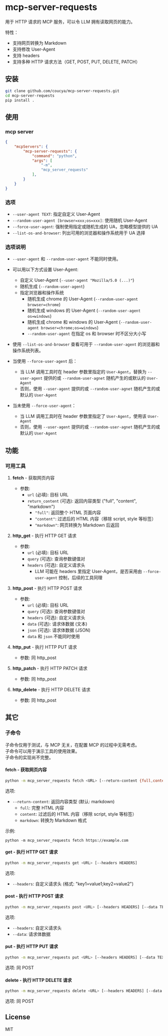 # mcp-server-requests

用于 HTTP 请求的 MCP 服务，可以令 LLM 拥有读取网页的能力。   

特性：
- 支持网页转换为 Markdown
- 支持修改 User-Agent
- 支持 headers
- 支持多种 HTTP 请求方法（GET, POST, PUT, DELETE, PATCH）


## 安装

```bash
git clone github.com/coucya/mcp-server-requests.git
cd mcp-server-requests
pip install .
```

## 使用

### mcp server

``` json
{
    "mcpServers": {
        "mcp-server-requests": {
            "command": "python",
            "args": [
                "-m",
                "mcp_server_requests"
            ],
        }
    }
}
```

### 选项

- `--user-agent TEXT`: 指定自定义 User-Agent
- `--random-user-agent [browser=xxx;os=xxx]`: 使用随机 User-Agent
- `--force-user-agent`: 强制使用指定或随机生成的 UA，忽略模型提供的 UA
- `--list-os-and-browser`: 列出可用的浏览器和操作系统用于 UA 选择

### 选项说明
- `--user-agent` 和 `--random-user-agent` 不能同时使用。   
- 可以用以下方式设置 User-Agent:
  - 自定义 User-Agent (`--user-agent "Mozilla/5.0 (...)"`)
  - 随机生成 (`--random-user-agent`)
  - 指定浏览器和操作系统
    - 随机生成 chrome 的 User-Agent (`--random-user-agent browser=chrome`)
    - 随机生成 windows 的 User-Agent (`--random-user-agent os=windows`)
    - 随机生成 chrome 和 windows 的 User-Agent (`--random-user-agent browser=chrome;os=windows`)
    - `--random-user-agent` 在指定 os 和 browser 时不区分大小写

- 使用 `--list-os-and-browser` 查看可用于 `--random-user-agent` 的浏览器和操作系统列表。

- 当使用 `--force-user-agent` 后：
  - 当 LLM 调用工具时在 header 参数里指定的 `User-Agent`，替换为 `--user-agent` 提供的或 `--random-user-agnet` 随机产生的或默认的 `User-Agent`
  - 否则，使用 `--user-agent` 提供的或 `--random-user-agnet` 随机产生的或默认的 `User-Agent`
- 当未使用 `--force-user-agent`：
  - 当 LLM 调用工具时在 header 参数里指定了 `User-Agent`，使用该 `User-Agent`
  - 否则，使用 `--user-agent` 提供的或 `--random-user-agnet` 随机产生的或默认的 `User-Agent`

## 功能

### 可用工具

1. **fetch** - 获取网页内容
   - 参数:
     - `url` (必填): 目标 URL
     - `return_content` (可选): 返回内容类型 ("full", "content", "markdown")
       - `"full"`: 返回整个 HTML 页面内容
       - `"content"`: 过滤后的 HTML 内容（移除 script, style 等标签）
       - `"markdown"`: 网页转换为 Markdown 后返回

2. **http_get** - 执行 HTTP GET 请求
   - 参数:
     - `url` (必填): 目标 URL
     - `query` (可选): 查询参数键值对
     - `headers` (可选): 自定义请求头
       - LLM 可能在 headers 里指定 User-Agent，是否采用由 `--force-user-agent` 控制，后续的工具同理

3. **http_post** - 执行 HTTP POST 请求
   - 参数:
     - `url` (必填): 目标 URL
     - `query` (可选): 查询参数键值对
     - `headers` (可选): 自定义请求头
     - `data` (可选): 请求体数据 (文本)
     - `json` (可选): 请求体数据 (JSON)
     - `data` 和 `json` 不能同时使用

4. **http_put** - 执行 HTTP PUT 请求
   - 参数: 同 http_post

5. **http_patch** - 执行 HTTP PATCH 请求
   - 参数: 同 http_post

6. **http_delete** - 执行 HTTP DELETE 请求
   - 参数: 同 http_post


## 其它

### 子命令
子命令仅用于测试，与 MCP 无关，在配置 MCP 的过程中无需考虑。   
子命令可以用于演示工具的使用效果。   
子命令的实现尚不完整。   

#### fetch - 获取网页内容

```bash
python -m mcp_server_requests fetch <URL> [--return-content {full,content,markdown}]
```

选项:
- `--return-content`: 返回内容类型 (默认: markdown)
  - `full`: 完整 HTML 内容
  - `content`: 过滤后的 HTML 内容（移除 script, style 等标签）
  - `markdown`: 转换为 Markdown 格式

示例:
```
python -m mcp_server_requests fetch https://example.com
```

#### get - 执行 HTTP GET 请求

```bash
python -m mcp_server_requests get <URL> [--headers HEADERS]
```

选项:
- `--headers`: 自定义请求头 (格式: "key1=value1;key2=value2")

#### post - 执行 HTTP POST 请求

```bash
python -m mcp_server_requests post <URL> [--headers HEADERS] [--data TEXT]
```

选项:
- `--headers`: 自定义请求头
- `--data`: 请求体数据

#### put - 执行 HTTP PUT 请求

```bash
python -m mcp_server_requests put <URL> [--headers HEADERS] [--data TEXT]
```

选项: 同 POST



#### delete - 执行 HTTP DELETE 请求

```bash
python -m mcp_server_requests delete <URL> [--headers HEADERS] [--data TEXT]
```

选项: 同 POST

## License
MIT
